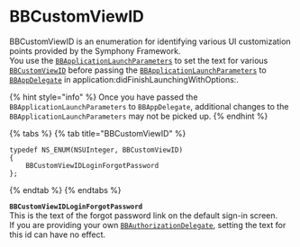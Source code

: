 # BBCustomViewID

BBCustomViewID is an enumeration for identifying various UI customization points provided by the Symphony Framework.\
You use the [`BBApplicationLaunchParameters`](../classes/bbapplicationlaunchparameters.md) to set the text for various [`BBCustomViewID`](bbcustomviewid.md) before passing the [`BBApplicationLaunchParameters`](../classes/bbapplicationlaunchparameters.md) to [`BBAppDelegate`](../classes/bbappdelegate.md) in application:didFinishLaunchingWithOptions:.

{% hint style="info" %}
Once you have passed the `BBApplicationLaunchParameters` to `BBAppDelegate`, additional changes to the `BBApplicationLaunchParameters` may not be picked up. &#x20;
{% endhint %}

{% tabs %}
{% tab title="BBCustomViewID" %}
```
typedef NS_ENUM(NSUInteger, BBCustomViewID)
{
    BBCustomViewIDLoginForgotPassword
};
```
{% endtab %}
{% endtabs %}

**`BBCustomViewIDLoginForgotPassword`**\
This is the text of the forgot password link on the default sign-in screen.\
If you are providing your own [`BBAuthorizationDelegate`](../classes/bbauthorizationdelegate.md), setting the text for this id can have no effect.
